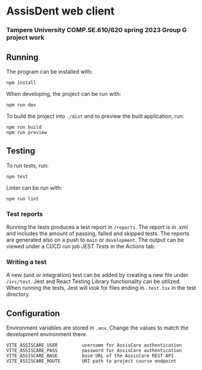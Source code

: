 # AssisDent web client

### Tampere University COMP.SE.610/620 spring 2023 Group G project work

## Running
The program can be installed with:
```
npm install
```
When developing, the project can be run with:
```
npm run dev
```
To build the project into `./dist` and to preview the built application, run:
```
npm run build
npm run preview
```

## Testing
To run tests, run:
```
npm test
```
Linter can be run with:
```
npm run lint
```

### Test reports

Running the tests produces a test report in `/reports`. The report is in .xml
and includes the amount of passing, failed and skipped tests. The reports are
generated also on a push to `main` or `development`. The output can be viewed
under a CI/CD run job *JEST Tests* in the Actions tab.

### Writing a test

A new (unit or integration) test can be added by creating a new file under
`/src/test`. Jest and React Testing Library functionality can be utilized.
When running the tests, Jest will look for files ending in `.test.tsx` in
the test directory.

## Configuration
Environment variables are stored in `.env`. Change the values to match
the development environment there.
```
VITE_ASSISCARE_USER         username for AssisCare authentication
VITE_ASSISCARE_PASS         password for AssisCare authentication
VITE_ASSISCARE_BASE         base URL of the AssisCare REST API
VITE_ASSISCARE_ROUTE        URI path to project course endpoint
```
